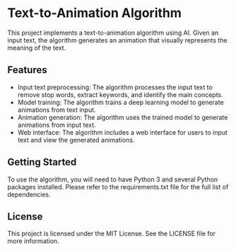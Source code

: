 # Text-to-Animation Algorithm

This project implements a text-to-animation algorithm using AI. Given an input text, the algorithm generates an animation that visually represents the meaning of the text.

## Features

- Input text preprocessing: The algorithm processes the input text to remove stop words, extract keywords, and identify the main concepts.
- Model training: The algorithm trains a deep learning model to generate animations from text input.
- Animation generation: The algorithm uses the trained model to generate animations from input text.
- Web interface: The algorithm includes a web interface for users to input text and view the generated animations.

## Getting Started

To use the algorithm, you will need to have Python 3 and several Python packages installed. Please refer to the requirements.txt file for the full list of dependencies.

## License

This project is licensed under the MIT License. See the LICENSE file for more information.
